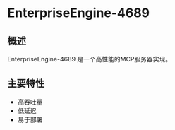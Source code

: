 # EnterpriseEngine-4689

## 概述

EnterpriseEngine-4689 是一个高性能的MCP服务器实现。

## 主要特性

- 高吞吐量
- 低延迟
- 易于部署
